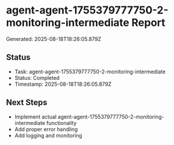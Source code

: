 # agent-agent-1755379777750-2-monitoring-intermediate Report

Generated: 2025-08-18T18:26:05.879Z

## Status
- Task: agent-agent-1755379777750-2-monitoring-intermediate
- Status: Completed
- Timestamp: 2025-08-18T18:26:05.879Z

## Next Steps
- Implement actual agent-agent-1755379777750-2-monitoring-intermediate functionality
- Add proper error handling
- Add logging and monitoring
